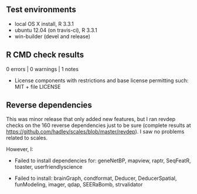 ## Test environments
* local OS X install, R 3.3.1
* ubuntu 12.04 (on travis-ci), R 3.3.1
* win-builder (devel and release)

## R CMD check results
0 errors | 0 warnings | 1 notes

* License components with restrictions and base license permitting such:
  MIT + file LICENSE

## Reverse dependencies

This was minor release that only added new features, but I ran revdep checks on the 160 reverse dependencies just to be sure (complete results at  https://github.com/hadley/scales/blob/master/revdep).  I saw no problems related to scales.

However, I:

* Failed to install dependencies for: geneNetBP, mapview, raptr, SeqFeatR, 
  toaster, userfriendlyscience

* Failed to install: brainGraph, condformat, Deducer, DeducerSpatial, 
  funModeling, imager, qdap, SEERaBomb, strvalidator

